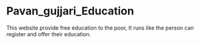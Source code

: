 # Pavan_gujjari_Education

This website provide free education to the poor, It runs like the person can register and offer their education.
